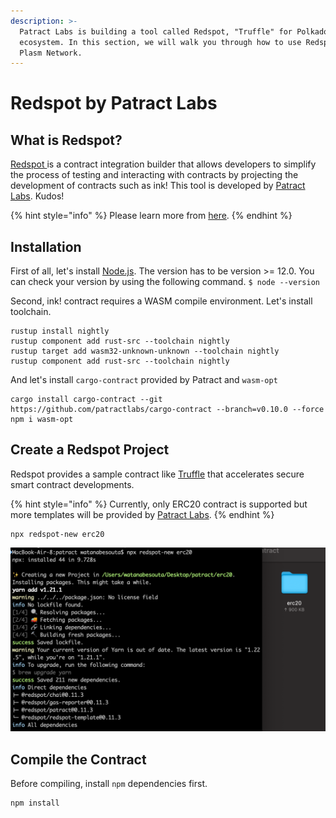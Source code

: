 ```yaml
---
description: >-
  Patract Labs is building a tool called Redspot, "Truffle" for Polkadot
  ecosystem. In this section, we will walk you through how to use Redspot on
  Plasm Network.
---
```


# Redspot by Patract Labs

## What is Redspot?

[Redspot ](https://docs.patract.io/en/redspot/introduction.html)is a contract integration builder that allows developers to simplify the process of testing and interacting with contracts by projecting the development of contracts such as ink! This tool is developed by [Patract Labs](https://patract.io/products). Kudos!

{% hint style="info" %}
Please learn more from [here](https://docs.patract.io/en/redspot/introduction.html).
{% endhint %}

## Installation

First of all, let's install [Node.js](https://nodejs.org/). The version has to be version &gt;= 12.0. You can check your version by using the following command. `$ node --version`

Second, ink! contract requires a WASM compile environment. Let's install toolchain.

```text
rustup install nightly
rustup component add rust-src --toolchain nightly
rustup target add wasm32-unknown-unknown --toolchain nightly
rustup component add rust-src --toolchain nightly
```

And let's install `cargo-contract` provided by Patract  and `wasm-opt`

```text
cargo install cargo-contract --git https://github.com/patractlabs/cargo-contract --branch=v0.10.0 --force
npm i wasm-opt
```

## Create a Redspot Project

Redspot provides a sample contract like [Truffle](https://www.trufflesuite.com/) that accelerates secure smart contract developments.  

{% hint style="info" %}
Currently, only ERC20 contract is supported but more templates will be provided by [Patract Labs](https://patract.io/). 
{% endhint %}

```text
npx redspot-new erc20
```

![](../../../.gitbook/assets/screen-shot-2021-04-16-at-17.55.07.png)

## Compile the Contract

Before compiling, install `npm` dependencies first.

```text
npm install
```



